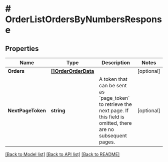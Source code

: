 # # OrderListOrdersByNumbersResponse


## Properties 


Name | Type | Description | Notes
------------ | ------------- | ------------- | -------------
**Orders**| [**[]OrderOrderData**](OrderOrderData.md) |   | [optional]
**NextPageToken**| **string** | A token that can be sent as &#x60;page_token&#x60; to retrieve the next page. If this field is omitted, there are no subsequent pages.  | [optional]


[[Back to Model list]](../../README.md#models) [[Back to API list]](../../README.md#endpoints) [[Back to README]](../../README.md)

